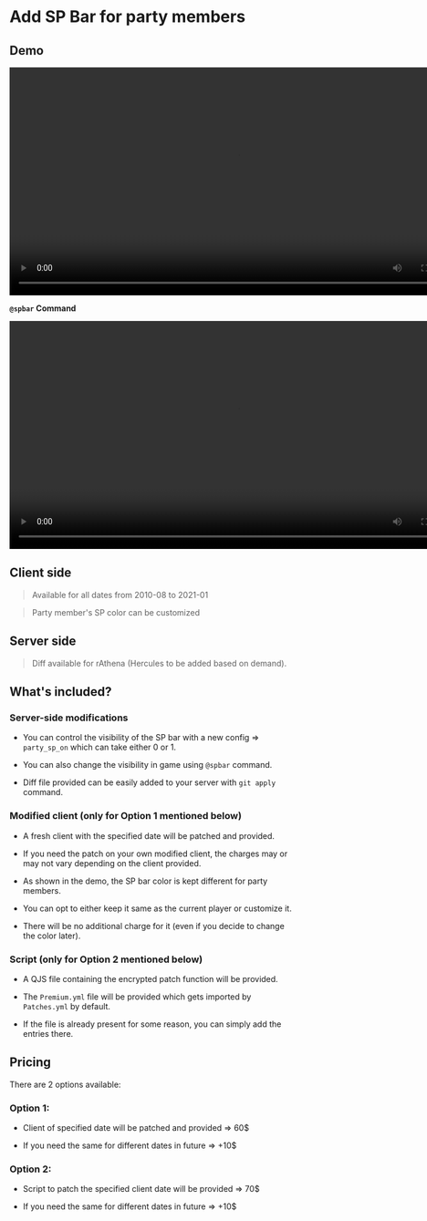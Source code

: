
# Add SP Bar for party members

## Demo

<video src="https://raw.githubusercontent.com/Neo-Mind/Wikages/base/WARP/Clips/SpBar_Demo.mp4" width="800" controls></video>

**`@spbar` Command**

<video src="https://raw.githubusercontent.com/Neo-Mind/Wikages/base/WARP/Clips/SpBar_cmdDemo.mp4" width="800" controls></video>

## Client side
> Available for all dates from 2010-08 to 2021-01

> Party member's SP color can be customized

## Server side
> Diff available for rAthena (Hercules to be added based on demand).

## What's included?

### Server-side modifications

- You can control the visibility of the SP bar with a new config => `party_sp_on` which can take either 0 or 1.

- You can also change the visibility in game using `@spbar` command.

- Diff file provided can be easily added to your server with `git apply` command.

### Modified client (only for Option 1 mentioned below)

- A fresh client with the specified date will be patched and provided.

- If you need the patch on your own modified client, the charges may or may not vary depending on the client provided.

- As shown in the demo, the SP bar color is kept different for party members. 

- You can opt to either keep it same as the current player or customize it.

- There will be no additional charge for it (even if you decide to change the color later).

### Script (only for Option 2 mentioned below)

- A QJS file containing the encrypted patch function will be provided.

- The `Premium.yml` file will be provided which gets imported by `Patches.yml` by default.

- If the file is already present for some reason, you can simply add the entries there.

## Pricing
There are 2 options available:

### Option 1:

- Client of specified date will be patched and provided => 60$

- If you need the same for different dates in future => +10$

### Option 2:

- Script to patch the specified client date will be provided => 70$

- If you need the same for different dates in future => +10$
